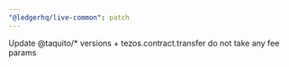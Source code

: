 ```yaml
---
"@ledgerhq/live-common": patch
---
```


Update @taquito/\* versions + tezos.contract.transfer do not take any fee params
